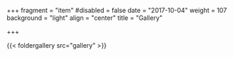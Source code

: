 +++
fragment = "item"
#disabled = false
date = "2017-10-04"
weight = 107
background = "light"
align = "center"
title = "Gallery"


+++

{{< foldergallery src="gallery" >}}